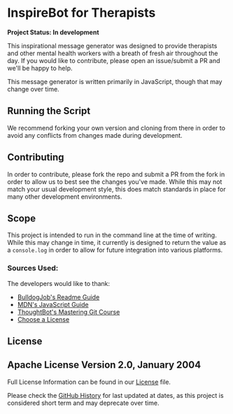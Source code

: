 # InspireBot for Therapists
**Project Status: In development**

This inspirational message generator was designed to provide therapists and other mental health workers with a breath of fresh air throughout the day. If you would like to contribute, please open an issue/submit a PR and we'll be happy to help.

This message generator is written primarily in JavaScript, though that may change over time.

## Running the Script

We recommend forking your own version and cloning from there in order to avoid any conflicts from changes made during development.

## Contributing

In order to contribute, please fork the repo and submit a PR from the fork in order to allow us to best see the changes you've made. While this may not match your usual development style, this does match standards in place for many other development environments.

## Scope
This project is intended to run in the command line at the time of writing. While this may change in time, it currently is designed to return the value as a `console.log` in order to allow for future integration into various platforms.

### Sources Used:
The developers would like to thank:
* [BulldogJob's Readme Guide](https://bulldogjob.com/news/449-how-to-write-a-good-readme-for-your-github-project)
* [MDN's JavaScript Guide](https://developer.mozilla.org/en-US/docs/Web/JavaScript)
* [ThoughtBot's Mastering Git Course](https://thoughtbot.com/upcase/mastering-git)
* [Choose a License](https://choosealicense.com/licenses/apache-2.0/#)

## License
Apache License
Version 2.0, January 2004
--
Full License Information can be found in our [License](LICENSE.txt) file.

Please check the [GitHub History](https://github.com/cam-benfield/message-generator/commits/main/README.md) for last updated at dates, as this project is considered short term and may deprecate over time.
